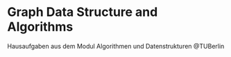 # Graph Data Structure and Algorithms  
Hausaufgaben aus dem Modul Algorithmen und Datenstrukturen @TUBerlin

